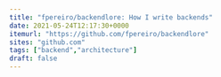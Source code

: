```yaml
---
title: "fpereiro/backendlore: How I write backends"
date: 2021-05-24T12:17:30+0000
itemurl: "https://github.com/fpereiro/backendlore"
sites: "github.com"
tags: ["backend","architecture"]
draft: false
---
```

